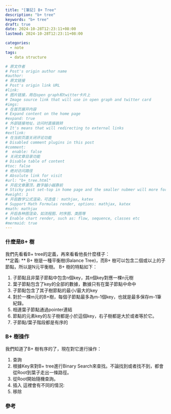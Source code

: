 ```yaml
---
title: "[筆記] B+ Tree"
description: "b+ tree"
keywords: "b+ tree"
draft: true
date: 2024-10-28T12:23:11+08:00
lastmod: 2024-10-28T12:23:11+08:00

categories:
  - note
tags:
  - data structure

# 原文作者
# Post's origin author name
#author:
# 原文链接
# Post's origin link URL
#link:
# 图片链接，用在open graph和twitter卡片上
# Image source link that will use in open graph and twitter card
#imgs:
# 在首页展开内容
# Expand content on the home page
#expand: true
# 外部链接地址，访问时直接跳转
# It's means that will redirecting to external links
#extlink:
# 在当前页面关闭评论功能
# Disabled comment plugins in this post
#comment:
#  enable: false
# 关闭文章目录功能
# Disable table of content
#toc: false
# 绝对访问路径
# Absolute link for visit
#url: "b+_tree.html"
# 开启文章置顶，数字越小越靠前
# Sticky post set-top in home page and the smaller nubmer will more forward.
#weight: 1
# 开启数学公式渲染，可选值： mathjax, katex
# Support Math Formulas render, options: mathjax, katex
#math: mathjax
# 开启各种图渲染，如流程图、时序图、类图等
# Enable chart render, such as: flow, sequence, classes etc
#mermaid: true
---
```


### 什麼是B+ 樹
我們先看看B+ tree的定義，再來看看他長什麼樣子：  
**定義: **
B+ 樹是一種平衡樹(Balance Tree)，而B+ 樹可以包含二個或以上的子節點，所以是N元平衡樹。 B+ 樹的特點如下：
1. 子節點且非葉子節點中包含n個key，其n個key對應一棵n元樹
2. 葉子節點包含了key的全部的數據，數據只有在葉子節點中命中
3. 子節點包含了其子樹節點的最小/最大的key
4. 對於一棵m元的B+樹，每個子節點最多為m-1個key，也就是最多保存m-1筆紀錄。
5. 相連葉子節點通過pointer連結
6. 節點的元素key的左子樹都是小於這個key，右子樹都是大於或者等於它。 
7. 子節點/葉子階段都是有序的


### B+ 樹操作
我們知道了B+ 樹有序的了，現在對它進行操作：  
1. 查詢  
  1. 根據Key來對B+ tree進行Binary Search來查找。不論找到或者找不到，都會從Root到葉子走出一條路徑。
  2. 從Root開始隨機查詢。
2. 插入
  這裡會有不同的情況:
3. 移除

### 參考

<!--more-->

